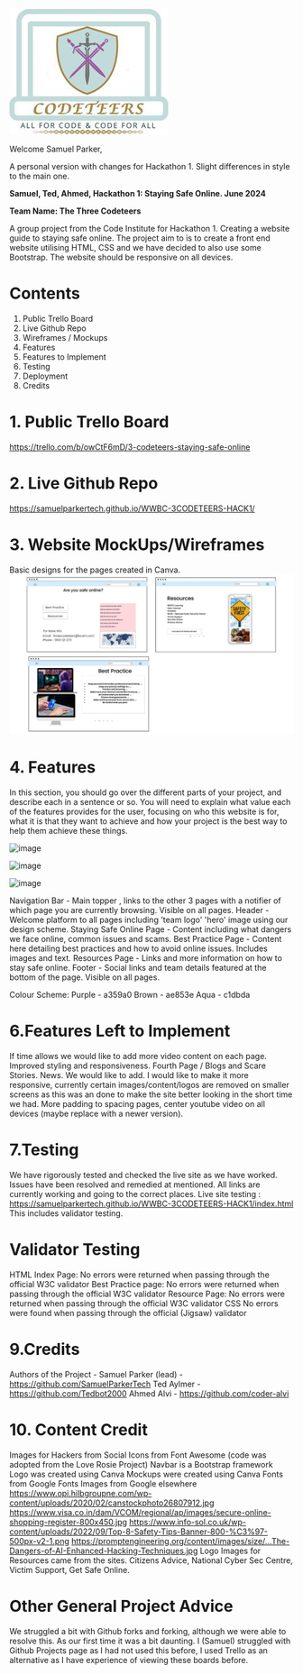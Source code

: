 <img src="assets/css/images/logo.jpg">

Welcome Samuel Parker,

A personal version with changes for Hackathon 1. Slight differences in style to the main one. 

**Samuel, Ted, Ahmed, Hackathon 1: Staying Safe Online. June 2024**

**Team Name: The Three Codeteers**

A group project from the Code Institute for Hackathon 1. Creating a website guide to staying safe online. The project aim to is to create a front end website utilising HTML, CSS and we have decided to also use some Bootstrap. The website should be responsive on all devices. 

# Contents
1. Public Trello Board
2. Live Github Repo
3. Wireframes / Mockups
5. Features
6. Features to Implement
7. Testing
8. Deployment
9. Credits

# 1. Public Trello Board
https://trello.com/b/owCtF6mD/3-codeteers-staying-safe-online

# 2. Live Github Repo 
https://samuelparkertech.github.io/WWBC-3CODETEERS-HACK1/

# 3. Website MockUps/Wireframes
Basic designs for the pages created in Canva. 
<img src="Projectassets/Website MockUps.jpg">

# 4. Features
In this section, you should go over the different parts of your project, and describe each in a sentence or so. You will need to explain what value each of the features provides for the user, focusing on who this website is for, what it is that they want to achieve and how your project is the best way to help them achieve these things.

![image](https://github.com/SamuelParkerTech/WWBC-3CODETEERS-HACK1/assets/169777591/02b7ed73-b717-4e10-ad93-0e1d8bda585d)

![image](https://github.com/SamuelParkerTech/WWBC-3CODETEERS-HACK1/assets/169777591/fdd6e246-78ec-4e92-9c10-b5030ca04674)

![image](https://github.com/SamuelParkerTech/WWBC-3CODETEERS-HACK1/assets/169777591/c033e86b-c89c-4167-982a-86a7977b26e9)

Navigation Bar - Main topper , links to the other 3 pages with a notifier of which page you are currently browsing. Visible on all pages.
Header - Welcome platform to all pages including 'team logo' 'hero' image using our design scheme. 
Staying Safe Online Page - Content including what dangers we face online, common issues and scams. 
Best Practice Page - Content here detailing best practices and how to avoid online issues. Includes images and text. 
Resources Page - Links and more information on how to stay safe online. 
Footer - Social links and team details featured at the bottom of the page. Visible on all pages.

Colour Scheme:
Purple - a359a0
Brown - ae853e
Aqua - c1dbda

# 6.Features Left to Implement
If time allows we would like to add more video content on each page. Improved styling and responsiveness.
Fourth Page / Blogs and Scare Stories. News. We would like to add. 
I would like to make it more responsive, currently certain images/content/logos are removed on smaller screens as this was an done to make the site better looking in the short time we had. 
More padding to spacing pages, center youtube video on all devices (maybe replace with a newer version). 

# 7.Testing
We have rigorously tested and checked the live site as we have worked. Issues have been resolved and remedied at mentioned. All links are currently working and going to the correct places. 
Live site testing : https://samuelparkertech.github.io/WWBC-3CODETEERS-HACK1/index.html
This includes validator testing. 

# Validator Testing
HTML
Index Page: No errors were returned when passing through the official W3C validator
Best Practice page: No errors were returned when passing through the official W3C validator
Resource Page: No errors were returned when passing through the official W3C validator
CSS 
No errors were found when passing through the official (Jigsaw) validator

# 9.Credits
Authors of the Project -
Samuel Parker (lead) - https://github.com/SamuelParkerTech
Ted Aylmer - https://github.com/Tedbot2000
Ahmed Alvi - https://github.com/coder-alvi

# 10. Content Credit
Images for Hackers from 
Social Icons from Font Awesome (code was adopted from the Love Rosie Project)
Navbar is a Bootstrap framework
Logo was created using Canva
Mockups were created using Canva
Fonts from Google Fonts
Images from Google elsewhere
https://www.opi.hilbgroupne.com/wp-content/uploads/2020/02/canstockphoto26807912.jpg
https://www.visa.co.in/dam/VCOM/regional/ap/images/secure-online-shopping-register-800x450.jpg
https://www.info-sol.co.uk/wp-content/uploads/2022/09/Top-8-Safety-Tips-Banner-800-%C3%97-500px-v2-1.png
https://promptengineering.org/content/images/size/…The-Dangers-of-AI-Enhanced-Hacking-Techniques.jpg
Logo Images for Resources came from the sites. Citizens Advice, National Cyber Sec Centre, Victim Support, Get Safe Online. 


# Other General Project Advice
We struggled a bit with Github forks and forking, although we were able to resolve this. As our first time it was a bit daunting. 
I (Samuel) struggled with Github Projects page as I had not used this before, I used Trello as an alternative as I have experience of viewing these boards before. 
